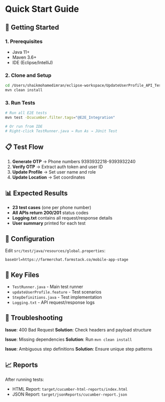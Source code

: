 # Quick Start Guide

## 🚀 Getting Started

### 1. Prerequisites
- Java 11+
- Maven 3.6+
- IDE (Eclipse/IntelliJ)

### 2. Clone and Setup
```bash
cd /Users/shaikmohamedimran/eclipse-workspace/UpdateUserProfile_API_Testing
mvn clean install
```

### 3. Run Tests
```bash
# Run all E2E tests
mvn test -Dcucumber.filter.tags="@E2E_Integration"

# Or run from IDE
# Right-click TestRunner.java → Run As → JUnit Test
```

## 📋 Test Flow

1. **Generate OTP** → Phone numbers 9393932218-9393932240
2. **Verify OTP** → Extract auth token and user ID
3. **Update Profile** → Set user name and role
4. **Update Location** → Set coordinates

## 📊 Expected Results

- **23 test cases** (one per phone number)
- **All APIs return 200/201** status codes
- **Logging.txt** contains all request/response details
- **User summary** printed for each test

## 🔧 Configuration

Edit `src/test/java/resources/global.properties`:
```properties
baseUrl=https://farmerchat.farmstack.co/mobile-app-stage
```

## 📁 Key Files

- `TestRunner.java` - Main test runner
- `updateUserProfile.feature` - Test scenarios
- `StepDefinitions.java` - Test implementation
- `Logging.txt` - API request/response logs

## 🐛 Troubleshooting

**Issue**: 400 Bad Request
**Solution**: Check headers and payload structure

**Issue**: Missing dependencies
**Solution**: Run `mvn clean install`

**Issue**: Ambiguous step definitions
**Solution**: Ensure unique step patterns

## 📈 Reports

After running tests:
- HTML Report: `target/cucumber-html-reports/index.html`
- JSON Report: `target/jsonReports/cucumber-report.json`

